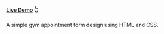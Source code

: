 #### [Live Demo](https://gokul-cp0.github.io/Gym_appointment_form/) 👆
A simple gym appointment form design using HTML and CSS.
